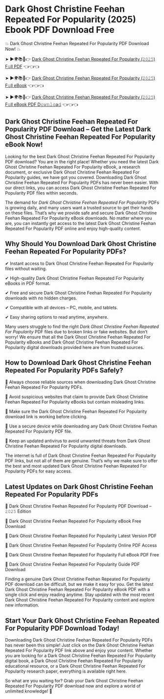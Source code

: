 # Dark Ghost Christine Feehan Repeated For Popularity (2025) Ebook PDF Download Free

💥 Dark Ghost Christine Feehan Repeated For Popularity PDF Download Now! 💥

➤ ►🌍📚📱👉 [Dark Ghost Christine Feehan Repeated For Popularity (𝟸𝟶𝟸𝟻) F𝚞ll PDF](https://getpdf.xyz/dark-ghost-christine-feehan-repeated-for-popularity) 👈👈👈


➤ ►🌍📚📱👉 [Dark Ghost Christine Feehan Repeated For Popularity (𝟸𝟶𝟸𝟻) F𝚞ll eBook](https://getpdf.xyz/dark-ghost-christine-feehan-repeated-for-popularity) 👈👈👈


➤ ►🌍📚📱👉 [Dark Ghost Christine Feehan Repeated For Popularity (𝟸𝟶𝟸𝟻) F𝚞ll eBook PDF D𝚘𝚠𝚗𝚕𝚘a𝚍](https://getpdf.xyz/dark-ghost-christine-feehan-repeated-for-popularity) 👈👈👈


## Dark Ghost Christine Feehan Repeated For Popularity PDF Download – Get the Latest Dark Ghost Christine Feehan Repeated For Popularity eBook Now!

Looking for the best Dark Ghost Christine Feehan Repeated For Popularity PDF download? You are in the right place! Whether you need the latest Dark Ghost Christine Feehan Repeated For Popularity eBook, a research document, or exclusive Dark Ghost Christine Feehan Repeated For Popularity guides, we have got you covered. Downloading Dark Ghost Christine Feehan Repeated For Popularity PDFs has never been easier. With our direct links, you can access Dark Ghost Christine Feehan Repeated For Popularity PDF files within seconds.

The demand for *Dark Ghost Christine Feehan Repeated For Popularity* PDFs is growing daily, and many users want a trusted source to get their hands on these files. That’s why we provide safe and secure Dark Ghost Christine Feehan Repeated For Popularity eBook downloads. No matter where you are, you can instantly get access to the latest Dark Ghost Christine Feehan Repeated For Popularity PDF online and enjoy high-quality content.

## Why Should You Download Dark Ghost Christine Feehan Repeated For Popularity PDFs?

✔ Instant access to Dark Ghost Christine Feehan Repeated For Popularity files without waiting.

✔ High-quality Dark Ghost Christine Feehan Repeated For Popularity eBooks in PDF format.

✔ Free and secure Dark Ghost Christine Feehan Repeated For Popularity downloads with no hidden charges.

✔ Compatible with all devices – PC, mobile, and tablets.

✔ Easy sharing options to read anytime, anywhere.

Many users struggle to find the right *Dark Ghost Christine Feehan Repeated For Popularity* PDF files due to broken links or fake websites. But don’t worry! We ensure that all the Dark Ghost Christine Feehan Repeated For Popularity eBooks and Dark Ghost Christine Feehan Repeated For Popularity digital downloads provided here are from trusted sources.

## How to Download Dark Ghost Christine Feehan Repeated For Popularity PDFs Safely?

📌 Always choose reliable sources when downloading Dark Ghost Christine Feehan Repeated For Popularity PDFs.

📌 Avoid suspicious websites that claim to provide Dark Ghost Christine Feehan Repeated For Popularity eBooks but contain misleading links.

📌 Make sure the Dark Ghost Christine Feehan Repeated For Popularity download link is working before clicking.

📌 Use a secure device while downloading any Dark Ghost Christine Feehan Repeated For Popularity PDF file.

📌 Keep an updated antivirus to avoid unwanted threats from Dark Ghost Christine Feehan Repeated For Popularity digital downloads.

The internet is full of Dark Ghost Christine Feehan Repeated For Popularity PDF links, but not all of them are genuine. That’s why we make sure to offer the best and most updated Dark Ghost Christine Feehan Repeated For Popularity PDFs for easy access.

## Latest Updates on Dark Ghost Christine Feehan Repeated For Popularity PDFs

🔹 Dark Ghost Christine Feehan Repeated For Popularity PDF Download – 𝟸𝟶𝟸𝟻 Edition

🔹 Dark Ghost Christine Feehan Repeated For Popularity eBook Free Download

🔹 Dark Ghost Christine Feehan Repeated For Popularity Latest Version PDF

🔹 Dark Ghost Christine Feehan Repeated For Popularity Online PDF Access

🔹 Dark Ghost Christine Feehan Repeated For Popularity Full eBook PDF Free

🔹 Dark Ghost Christine Feehan Repeated For Popularity Guide PDF Download

Finding a genuine Dark Ghost Christine Feehan Repeated For Popularity PDF download can be difficult, but we make it easy for you. Get the latest Dark Ghost Christine Feehan Repeated For Popularity eBook PDF with a single click and enjoy reading anytime. Stay updated with the most recent Dark Ghost Christine Feehan Repeated For Popularity content and explore new information.

## Start Your Dark Ghost Christine Feehan Repeated For Popularity PDF Download Today!

Downloading Dark Ghost Christine Feehan Repeated For Popularity PDFs has never been this simple! Just click on the Dark Ghost Christine Feehan Repeated For Popularity PDF link above and enjoy your content. Whether you are looking for a Dark Ghost Christine Feehan Repeated For Popularity digital book, a Dark Ghost Christine Feehan Repeated For Popularity educational resource, or a Dark Ghost Christine Feehan Repeated For Popularity research paper, everything is available right here.

So what are you waiting for? Grab your Dark Ghost Christine Feehan Repeated For Popularity PDF download now and explore a world of unlimited knowledge! 🚀